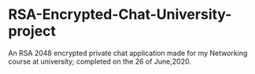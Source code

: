 # RSA-Encrypted-Chat-University-project
An RSA 2048 encrypted private chat application made for my Networking course at university; completed on the 26 of June,2020. 
